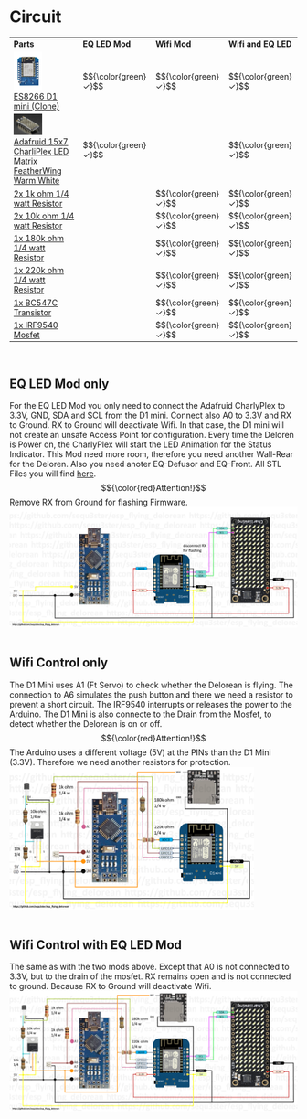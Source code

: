 # Circuit

<table>
  <tr><td><b>Parts</td><td><b>EQ LED Mod</td><td><b>Wifi Mod</td><td><b>Wifi and EQ LED</td></tr>
  <tr><td><img src="/images/D1MiniNodeMCU.png" width="50"><br><a href="https://de.aliexpress.com/item/1005006890254253.html">ES8266 D1 mini (Clone)</a></td><td>$${\color{green}✓}$$</td><td>$${\color{green}✓}$$</td><td>$${\color{green}✓}$$</td></tr>
  <tr><td><img src="/images/AdafruitCharliePlex.jpg" width="50"><br><a href="https://www.berrybase.de/adafruit-15x7-charlieplex-led-matrix-featherwing-warmweiss">Adafruid 15x7 CharliPlex LED Matrix FeatherWing Warm White</a></td><td>$${\color{green}✓}$$</td><td></td><td>$${\color{green}✓}$$</td></tr>
  <tr><td><a href="https://aliexpress.com/item/1005006189547427.html">2x 1k ohm 1/4 watt Resistor</a></td><td></td><td>$${\color{green}✓}$$</td><td>$${\color{green}✓}$$</td></tr>
  <tr><td><a href="https://aliexpress.com/item/1005006189547427.html">2x 10k ohm 1/4 watt Resistor</a></td><td></td><td>$${\color{green}✓}$$</td><td>$${\color{green}✓}$$</td></tr>  
  <tr><td><a href="https://aliexpress.com/item/1005006189547427.html">1x 180k ohm 1/4 watt Resistor</a></td><td></td><td>$${\color{green}✓}$$</td><td>$${\color{green}✓}$$</td></tr>
  <tr><td><a href="https://aliexpress.com/item/1005006189547427.html">1x 220k ohm 1/4 watt Resistor</a></td><td></td><td>$${\color{green}✓}$$</td><td>$${\color{green}✓}$$</td></tr>    
  <tr><td><a href="https://aliexpress.com/item/1005007830470028.html">1x BC547C Transistor</a></td><td></td><td>$${\color{green}✓}$$</td><td>$${\color{green}✓}$$</td></tr>
  <tr><td><a href="https://aliexpress.com/item/33009989924.html">1x IRF9540 Mosfet</a></td><td></td><td>$${\color{green}✓}$$</td><td>$${\color{green}✓}$$</td></tr>
</table>
<br>
  
## EQ LED Mod only

For the EQ LED Mod you only need to connect the Adafruid CharlyPlex to 3.3V, GND, SDA and SCL from the D1 mini. Connect also A0 to 3.3V and RX to Ground. RX to Ground will deactivate Wifi. In that case, the D1 mini will not create an unsafe Access Point for configuration. 
Every time the Deloren is Power on, the CharlyPlex will start the LED Animation for the Status Indicator. This Mod need more room, therefore
you need another Wall-Rear for the Deloren. Also you need anoter EQ-Defusor and EQ-Front.
All STL Files you will find [here](/stl).
<br>$${\color{red}Attention!}$$ Remove RX from Ground for flashing Firmware.
<br><img src="/circuit/circuit_diagram_eq_only.png" width="600">
<br><br>

## Wifi Control only

The D1 Mini uses A1 (Ft Servo) to check whether the Delorean is flying. The connection to A6 simulates the push button and there we need a resistor to prevent a short circuit. The IRF9540 interrupts or releases the power to the Arduino. The D1 Mini is also connecte to the Drain from the Mosfet, to detect whether the Delorean is on or off. 
<br>$${\color{red}Attention!}$$ The Arduino uses a different voltage (5V) at the PINs than the D1 Mini (3.3V). Therefore we need another resistors for protection.
<br><img src="/circuit/circuit_diagram.png" width="428">
<br><br>

## Wifi Control with EQ LED Mod

The same as with the two mods above. Except that A0 is not connected to 3.3V, but to the drain of the mosfet. RX remains open and is not connected to ground. Because RX to Ground will deactivate Wifi.
<br><img src="/circuit/circuit_diagram_eq.png" width="600">
<br><br>
